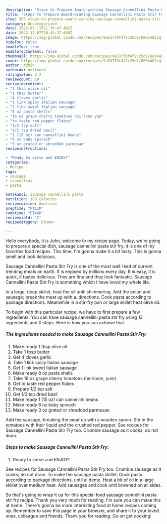 ```yaml
---
description: "Steps to Prepare Award-winning Sausage Cannellini Pasta Stir Fry"
title: "Steps to Prepare Award-winning Sausage Cannellini Pasta Stir Fry"
slug: 565-steps-to-prepare-award-winning-sausage-cannellini-pasta-stir-fry
category: Uncategorized
date: 2022-07-11T21:36:47.402Z
date: 2022-12-07T20:45:37.688Z
image: https://img-global.cpcdn.com/recipes/9a53739f4f2c25d1/680x482cq70/sausage-cannellini-pasta-stir-fry-recipe-main-photo.jpg
hideToc: false
enableToc: true
enableTocContent: false
thumbnail: https://img-global.cpcdn.com/recipes/9a53739f4f2c25d1/680x482cq70/sausage-cannellini-pasta-stir-fry-recipe-main-photo.jpg
cover: https://img-global.cpcdn.com/recipes/9a53739f4f2c25d1/680x482cq70/sausage-cannellini-pasta-stir-fry-recipe-main-photo.jpg
author: Admin
authorAv: notfound
ratingvalue: 3.2
reviewcount: 10
recipeingredient:
- "1 tbsp olive oil"
- "1 tbsp butter"
- "4 cloves garlic"
- "1 link spicy Italian sausage"
- "1 link sweet Italian sausage"
- "8 oz pasta shells"
- "16 oz grape cherry tomatoes heirloom yum"
- "to taste red pepper flakes"
- "1/2 tsp salt"
- "1/2 tsp dried basil"
- "1 (15 oz) can cannellini beans"
- "6 oz baby spinach"
- "3 oz grated or shredded parmesan"
recipeinstructions:

- "Ready to serve and ENJOY!"
categories:
- Recipe
tags:
- sausage
- cannellini
- pasta

katakunci: sausage cannellini pasta 
nutrition: 188 calories
recipecuisine: American
preptime: "PT11M"
cooktime: "PT46M"
recipeyield: "2"
recipecategory: Dinner

---
```



Hello everybody, it is John, welcome to my recipe page. Today, we're going to prepare a special dish, sausage cannellini pasta stir fry. It is one of my favorites food recipes. This time, I'm gonna make it a bit tasty. This is gonna smell and look delicious.

Sausage Cannellini Pasta Stir Fry is one of the most well liked of current trending meals on earth. It is enjoyed by millions every day. It is easy, it is quick, it tastes delicious. They are fine and they look fantastic. Sausage Cannellini Pasta Stir Fry is something which I have loved my whole life.

In a large, deep skillet, heat the oil until shimmering. Add the onion and sausage; break the meat up with a. directions. Cook pasta according to package directions. Meanwhile in a stir-fry pan or large skillet heat olive oil.


To begin with this particular recipe, we have to first prepare a few ingredients. You can have sausage cannellini pasta stir fry using 13 ingredients and 0 steps. Here is how you can achieve that.

<!--inarticleads1-->

##### The ingredients needed to make Sausage Cannellini Pasta Stir Fry:

1. Make ready 1 tbsp olive oil
1. Take 1 tbsp butter
1. Get 4 cloves garlic
1. Take 1 link spicy Italian sausage
1. Get 1 link sweet Italian sausage
1. Make ready 8 oz pasta shells
1. Take 16 oz grape cherry tomatoes (heirloom, yum)
1. Get to taste red pepper flakes
1. Prepare 1/2 tsp salt
1. Get 1/2 tsp dried basil
1. Make ready 1 (15 oz) can cannellini beans
1. Make ready 6 oz baby spinach
1. Make ready 3 oz grated or shredded parmesan


Add the sausage, breaking the meat up with a wooden spoon. Stir in the tomatoes with their liquid and the crushed red pepper. See recipes for Sausage Cannellini Pasta Stir Fry too. Crumble sausage as it cooks; do not drain. 

<!--inarticleads2-->

##### Steps to make Sausage Cannellini Pasta Stir Fry:


1. Ready to serve and ENJOY!

See recipes for Sausage Cannellini Pasta Stir Fry too. Crumble sausage as it cooks; do not drain. To make the sausage pasta skillet: Cook pasta according to package directions, until al dente. Heat a bit of oil in a large skillet over medium heat. Add sausages and cook until browned on all sides. 

So that's going to wrap it up for this special food sausage cannellini pasta stir fry recipe. Thank you very much for reading. I'm sure you can make this at home. There's gonna be more interesting food at home recipes coming up. Remember to save this page in your browser, and share it to your loved ones, colleague and friends. Thank you for reading. Go on get cooking!

